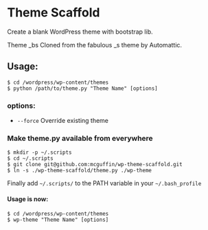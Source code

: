 Theme Scaffold
==============

Create a blank WordPress theme with bootstrap lib.

Theme _bs Cloned from the fabulous _s theme by Automattic.

Usage:
------
```
$ cd /wordpress/wp-content/themes
$ python /path/to/theme.py "Theme Name" [options]
```
### options:
- `--force`         Override existing theme

### Make theme.py available from everywhere

```
$ mkdir -p ~/.scripts
$ cd ~/.scripts
$ git clone git@github.com:mcguffin/wp-theme-scaffold.git
$ ln -s ./wp-theme-scaffold/theme.py ./wp-theme
```

Finally add `~/.scripts/` to the PATH variable in your `~/.bash_profile`

#### Usage is now:
```
$ cd /wordpress/wp-content/themes
$ wp-theme "Theme Name" [options]
```

